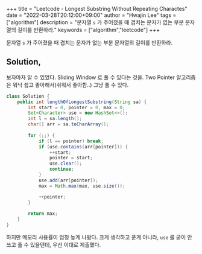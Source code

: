 +++
title = "Leetcode - Longest Substring Without Repeating Charactes"
date = "2022-03-28T20:12:00+09:00"
author = "Hwajin Lee"
tags = ["algorithm"]
description = "문자열 `s` 가 주어졌을 때 겹치는 문자가 없는 부분 문자열의 길이를 반환하라."
keywords = ["algorithm","leetcode"]
+++

문자열 `s` 가 주어졌을 때 겹치는 문자가 없는 부분 문자열의 길이를 반환하라.


## Solution,

보자마자 알 수 있었다. Sliding Window 로 풀 수 있다는 것을. Two Pointer 알고리즘은 워낙 쉽고 좋아해서(쉬워서 좋아함..) 그냥 풀 수 있다.

```java
class Solution {
    public int lengthOfLongestSubstring(String sa) {
        int start = 0, pointer = 0, max = 0;
        Set<Character> use = new HashSet<>();
        int l = sa.length();
        char[] arr = sa.toCharArray();
        
        for (;;) {
            if (l == pointer) break;
            if (use.contains(arr[pointer])) {
                ++start;
                pointer = start;
                use.clear();
                continue;
            }
            use.add(arr[pointer]);
            max = Math.max(max, use.size());

            ++pointer;
        }
        
        return max;
    }
}
```

하지만 메모리 사용률이 엄청 높게 나왔다. 크게 생각하고 푼게 아니라, `use` 를 굳이 안쓰고 풀 수 있을텐데, 우선 이대로 제출했다.
